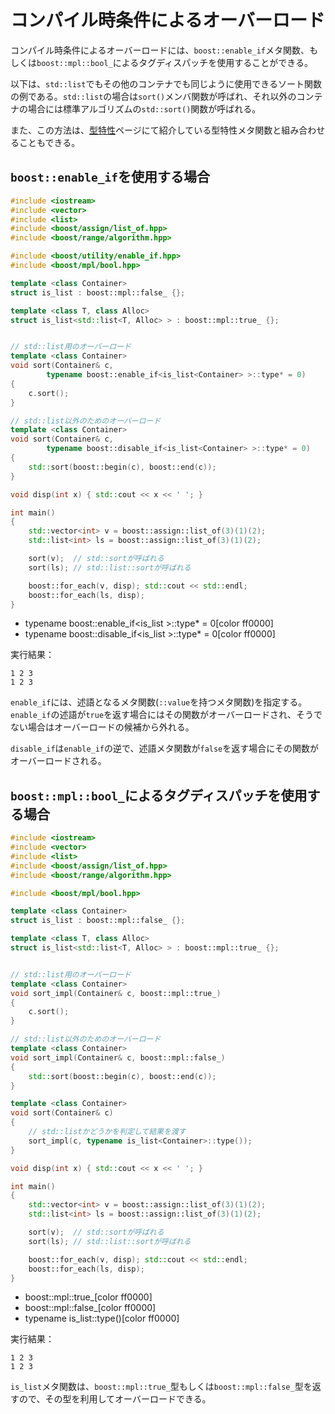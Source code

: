 # コンパイル時条件によるオーバーロード

コンパイル時条件によるオーバーロードには、`boost::enable_if`メタ関数、もしくは`boost::mpl::bool_`によるタグディスパッチを使用することができる。

以下は、`std::list`でもその他のコンテナでも同じように使用できるソート関数の例である。`std::list`の場合は`sort()`メンバ関数が呼ばれ、それ以外のコンテナの場合には標準アルゴリズムの`std::sort()`関数が呼ばれる。

また、この方法は、[型特性](type_traits.md)ページにて紹介している型特性メタ関数と組み合わせることもできる。

## `boost::enable_if`を使用する場合

```cpp
#include <iostream>
#include <vector>
#include <list>
#include <boost/assign/list_of.hpp>
#include <boost/range/algorithm.hpp>

#include <boost/utility/enable_if.hpp>
#include <boost/mpl/bool.hpp>

template <class Container>
struct is_list : boost::mpl::false_ {};

template <class T, class Alloc>
struct is_list<std::list<T, Alloc> > : boost::mpl::true_ {};


// std::list用のオーバーロード
template <class Container>
void sort(Container& c,
        typename boost::enable_if<is_list<Container> >::type* = 0)
{
    c.sort();
}

// std::list以外のためのオーバーロード
template <class Container>
void sort(Container& c,
        typename boost::disable_if<is_list<Container> >::type* = 0)
{
    std::sort(boost::begin(c), boost::end(c));
}

void disp(int x) { std::cout << x << ' '; }

int main()
{
    std::vector<int> v = boost::assign::list_of(3)(1)(2);
    std::list<int> ls = boost::assign::list_of(3)(1)(2);

    sort(v);  // std::sortが呼ばれる
    sort(ls); // std::list::sortが呼ばれる

    boost::for_each(v, disp); std::cout << std::endl;
    boost::for_each(ls, disp);
}
```
* typename boost::enable_if<is_list<Container> >::type* = 0[color ff0000]
* typename boost::disable_if<is_list<Container> >::type* = 0[color ff0000]

実行結果：

```
1 2 3 
1 2 3 
```

`enable_if`には、述語となるメタ関数(`::value`を持つメタ関数)を指定する。`enable_if`の述語が`true`を返す場合にはその関数がオーバーロードされ、そうでない場合はオーバーロードの候補から外れる。

`disable_if`は`enable_if`の逆で、述語メタ関数が`false`を返す場合にその関数がオーバーロードされる。


## `boost::mpl::bool_`によるタグディスパッチを使用する場合

```cpp
#include <iostream>
#include <vector>
#include <list>
#include <boost/assign/list_of.hpp>
#include <boost/range/algorithm.hpp>

#include <boost/mpl/bool.hpp>

template <class Container>
struct is_list : boost::mpl::false_ {};

template <class T, class Alloc>
struct is_list<std::list<T, Alloc> > : boost::mpl::true_ {};


// std::list用のオーバーロード
template <class Container>
void sort_impl(Container& c, boost::mpl::true_)
{
    c.sort();
}

// std::list以外のためのオーバーロード
template <class Container>
void sort_impl(Container& c, boost::mpl::false_)
{
    std::sort(boost::begin(c), boost::end(c));
}

template <class Container>
void sort(Container& c)
{
    // std::listかどうかを判定して結果を渡す
    sort_impl(c, typename is_list<Container>::type());
}

void disp(int x) { std::cout << x << ' '; }

int main()
{
    std::vector<int> v = boost::assign::list_of(3)(1)(2);
    std::list<int> ls = boost::assign::list_of(3)(1)(2);

    sort(v);  // std::sortが呼ばれる
    sort(ls); // std::list::sortが呼ばれる

    boost::for_each(v, disp); std::cout << std::endl;
    boost::for_each(ls, disp);
}
```
* boost::mpl::true_[color ff0000]
* boost::mpl::false_[color ff0000]
* typename is_list<Container>::type()[color ff0000]

実行結果：
```
1 2 3 
1 2 3 
```

`is_list`メタ関数は、`boost::mpl::true_`型もしくは`boost::mpl::false_`型を返すので、その型を利用してオーバーロードできる。


